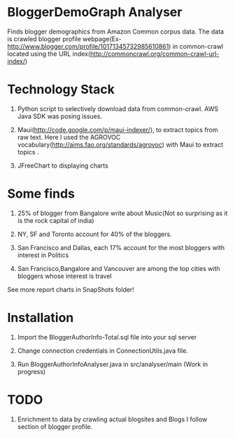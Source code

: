 BloggerDemoGraph Analyser
===========================

Finds blogger demographics from Amazon Common corpus data. The data is crawled blogger profile webpage(Ex- <http://www.blogger.com/profile/10171345732985610861>) in common-crawl located using the URL index(<http://commoncrawl.org/common-crawl-url-index/>)


Technology Stack
==================

1) Python script to selectively download data from common-crawl. AWS Java SDK was posing issues.

2) Maui(<http://code.google.com/p/maui-indexer/>), to extract topics from raw text. Here I used the AGROVOC vocabulary(<http://aims.fao.org/standards/agrovoc>) with Maui to extract topics .

3) JFreeChart to displaying charts


Some finds
==============

1) 25% of blogger from Bangalore write about Music(Not so surprising as it is the rock capital of india)

2) NY, SF and Toronto account for 40% of the bloggers.

3) San Francisco and Dallas, each 17% account for the most bloggers with interest in Politics

4) San Francisco,Bangalore and Vancouver are among the top cities with bloggers whose interest is travel

See more report charts in SnapShots folder!

Installation
=====================

1) Import the BloggerAuthorInfo-Total.sql file into your sql server

2) Change connection credentials in ConnectionUtils.java file.

3) Run BloggerAuthorInfoAnalyser.java in src/analyser/main (Work in progress)


TODO
==============

1) Enrichment to data by crawling actual blogsites and Blogs I follow section of blogger profile.
